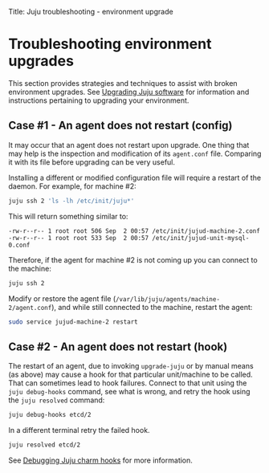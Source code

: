Title: Juju troubleshooting - environment upgrade  


# Troubleshooting environment upgrades

This section provides strategies and techniques to assist with broken
environment upgrades. See
[Upgrading Juju software](./models-upgrade.html#upgrading-the-model-software) for
information and instructions pertaining to upgrading your environment.


## Case #1 - An agent does not restart (config)

It may occur that an agent does not restart upon upgrade. One thing that may
help is the inspection and modification of its `agent.conf` file. Comparing it
with its file before upgrading can be very useful.

Installing a different or modified configuration file will require a restart of
the daemon. For example, for machine #2:

```bash
juju ssh 2 'ls -lh /etc/init/juju*'
```

This will return something similar to:

```no-highlight
-rw-r--r-- 1 root root 506 Sep  2 00:57 /etc/init/jujud-machine-2.conf
-rw-r--r-- 1 root root 533 Sep  2 00:57 /etc/init/jujud-unit-mysql-0.conf
```

Therefore, if the agent for machine #2 is not coming up you can connect to the
machine:

```bash
juju ssh 2
```

Modify or restore the agent file
(`/var/lib/juju/agents/machine-2/agent.conf`), and while still connected to the
machine, restart the agent:

```bash
sudo service jujud-machine-2 restart
```


## Case #2 - An agent does not restart (hook)

The restart of an agent, due to invoking `upgrade-juju` or by manual means (as
above) may cause a hook for that particular unit/machine to be called. That can
sometimes lead to hook failures. Connect to that unit using the
`juju debug-hooks` command, see what is wrong, and retry the hook using the
`juju resolved` command:

```bash
juju debug-hooks etcd/2
```

In a different terminal retry the failed hook.

```bash
juju resolved etcd/2
```

See [Debugging Juju charm hooks](./developer-debugging.html) for more
information.

